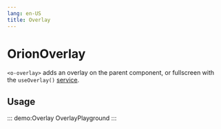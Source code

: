 ```yaml
---
lang: en-US
title: Overlay
---
```


# OrionOverlay

`<o-overlay>` adds an overlay on the parent component, or fullscreen with the `useOverlay()` [service](../services/Overlay.md).

## Usage

::: demo:Overlay
OverlayPlayground
:::

<attribute-table/>
